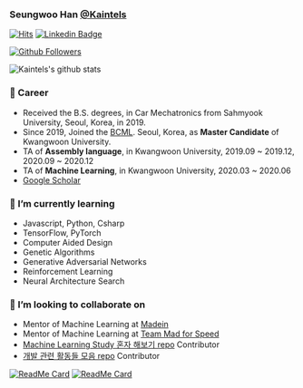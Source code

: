 ### Seungwoo Han [@Kaintels](https://blog.naver.com/engineeringxyz)

[![Hits](https://hits.seeyoufarm.com/api/count/incr/badge.svg?url=https%3A%2F%2Fgithub.com%2FKaintels)](https://hits.seeyoufarm.com)
[![Linkedin Badge](https://img.shields.io/badge/-LinkedIn-blue?style=flat-square&logo=Linkedin&logoColor=white&link=https://www.linkedin.com/in/swhan/)](https://www.linkedin.com/in/swhan/)

[![Github Followers](https://img.shields.io/github/followers/Kaintels?color=06d6a0&label=Github%20Followers&style=for-the-badge)](https://github.com/Kaintels?tab=followers)

![Kaintels's github stats](https://github-readme-stats.vercel.app/api?username=Kaintels&show_icons=true&hide_border=true&&count_private=true)

### 🔭 Career
- Received the B.S. degrees, in Car Mechatronics from Sahmyook University, Seoul, Korea, in 2019.
- Since 2019, Joined the [BCML](http://bcml.kw.ac.kr/). Seoul, Korea, as **Master Candidate** of Kwangwoon University.
- TA of **Assembly language**, in Kwangwoon University, 2019.09 ~ 2019.12, 2020.09 ~ 2020.12
- TA of **Machine Learning**, in Kwangwoon University, 2020.03 ~ 2020.06
- [Google Scholar](https://scholar.google.com/citations?user=NWbfyKYAAAAJ&hl=ko)

### 🌱 I’m currently learning
- Javascript, Python, Csharp
- TensorFlow, PyTorch
- Computer Aided Design
- Genetic Algorithms
- Generative Adversarial Networks
- Reinforcement Learning
- Neural Architecture Search

### 👯 I’m looking to collaborate on
- Mentor of Machine Learning at [Madein](cafe.naver.com/madeingagong)
- Mentor of Machine Learning at [Team Mad for Speed](https://www.facebook.com/teammfs)
- [Machine Learning Study 혼자 해보기 repo](https://github.com/teddylee777/machine-learning) Contributor
- [개발 관련 활동들 모음 repo](https://github.com/FKgk/awesome-activity) Contributor

[![ReadMe Card](https://github-readme-stats.vercel.app/api/pin/?username=kaintels&repo=heartbeat-detection-snippet)](https://github.com/Kaintels/heartbeat-detection-snippet)
[![ReadMe Card](https://github-readme-stats.vercel.app/api/pin/?username=kaintels&repo=bp-prediction-snippet)](https://github.com/Kaintels/bp-prediction-snippet)
